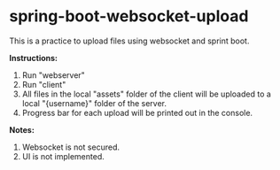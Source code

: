 # spring-boot-websocket-upload

This is a practice to upload files using websocket and sprint boot.

**Instructions:**
1. Run "webserver"
2. Run "client"
3. All files in the local "assets" folder of the client will be uploaded to a local "{username}" folder of the server.
4. Progress bar for each upload will be printed out in the console.

**Notes:**
1. Websocket is not secured.
2. UI is not implemented.
